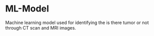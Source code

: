 # ML-Model
Machine learning model used for identifying the is there tumor or not through CT scan and MRI images.
